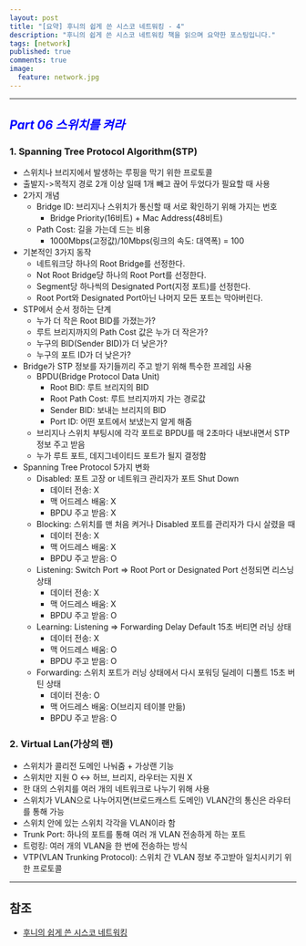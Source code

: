 ```yaml
---
layout: post
title: "[요약] 후니의 쉽게 쓴 시스코 네트워킹 - 4"
description: "후니의 쉽게 쓴 시스코 네트워킹 책을 읽으며 요약한 포스팅입니다."
tags: [network]
published: true
comments: true
image:
  feature: network.jpg
---
```

---

## <span style="color:blue"> *Part 06 스위치를 켜라* </span>
### 1. Spanning Tree Protocol Algorithm(STP)
  - 스위치나 브리지에서 발생하는 루핑을 막기 위한 프로토콜
  - 출발지->목적지 경로 2개 이상 일때 1개 빼고 끊어 두었다가 필요할 때 사용
  - 2가지 개념
    - Bridge ID: 브리지나 스위치가 통신할 때 서로 확인하기 위해 가지는 번호
      - Bridge Priority(16비트) + Mac Address(48비트)
    - Path Cost: 길을 가는데 드는 비용
      - 1000Mbps(고정값)/10Mbps(링크의 속도: 대역폭) = 100
  - 기본적인 3가지 동작
    - 네트워크당 하나의 Root Bridge를 선정한다.
    - Not Root Bridge당 하나의 Root Port를 선정한다.
    - Segment당 하나씩의 Designated Port(지정 포트)를 선정한다.
    - Root Port와 Designated Port아닌 나머지 모든 포트는 막아버린다.
  - STP에서 순서 정하는 단계
    - 누가 더 작은 Root BID를 가졌는가?
    - 루트 브리지까지의 Path Cost 값은 누가 더 작은가?
    - 누구의 BID(Sender BID)가 더 낮은가?
    - 누구의 포트 ID가 더 낮은가?
  - Bridge가 STP 정보를 자기들끼리 주고 받기 위해 특수한 프레임 사용
    - BPDU(Bridge Protocol Data Unit)
      - Root BID: 루트 브리지의 BID
      - Root Path Cost: 루트 브리지까지 가는 경로값
      - Sender BID: 보내는 브리지의 BID
      - Port ID: 어떤 포트에서 보냈는지 알게 해줌
    - 브리지나 스위치 부팅시에 각각 포트로 BPDU를 매 2초마다 내보내면서 STP 정보 주고 받음
    - 누가 루트 포트, 데지그네이티드 포트가 될지 결정함
  - Spanning Tree Protocol 5가지 변화
    - Disabled: 포트 고장 or 네트워크 관리자가 포트 Shut Down
      - 데이터 전송: X
      - 맥 어드레스 배움: X
      - BPDU 주고 받음: X
    - Blocking: 스위치를 맨 처음 켜거나 Disabled 포트를 관리자가 다시 살렸을 때
      - 데이터 전송: X
      - 맥 어드레스 배움: X
      - BPDU 주고 받음: O
    - Listening: Switch Port => Root Port or Designated Port 선정되면 리스닝 상태
      - 데이터 전송: X
      - 맥 어드레스 배움: X
      - BPDU 주고 받음: O
    - Learning: Listening => Forwarding Delay Default 15초 버티면 러닝 상태
      - 데이터 전송: X
      - 맥 어드레스 배움: O
      - BPDU 주고 받음: O
    - Forwarding: 스위치 포트가 러닝 상태에서 다시 포워딩 딜레이 디폴트 15초 버틴 상태
      - 데이터 전송: O
      - 맥 어드레스 배움: O(브리지 테이블 만듦)
      - BPDU 주고 받음: O

### 2. Virtual Lan(가상의 랜)
  - 스위치가 콜리전 도메인 나눠줌 + 가상랜 기능
  - 스위치만 지원 O <-> 허브, 브리지, 라우터는 지원 X
  - 한 대의 스위치를 여러 개의 네트워크로 나누기 위해 사용
  - 스위치가 VLAN으로 나누어지면(브로드캐스트 도메인) VLAN간의 통신은 라우터를 통해 가능
  - 스위치 안에 있는 스위치 각각을 VLAN이라 함
  - Trunk Port: 하나의 포트를 통해 여러 개 VLAN 전송하게 하는 포트
  - 트렁킹: 여러 개의 VLAN을 한 번에 전송하는 방식
  - VTP(VLAN Trunking Protocol): 스위치 간 VLAN 정보 주고받아 일치시키기 위한 프로토콜

---
## 참조
  * [후니의 쉽게 쓴 시스코 네트워킹](http://www.kyobobook.co.kr/search/SearchCommonMain.jsp)
